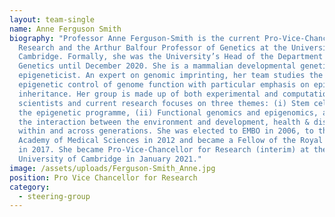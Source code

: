 ```yaml
---
layout: team-single
name: Anne Ferguson Smith
biography: "Professor Anne Ferguson-Smith is the current Pro-Vice-Chancellor for
  Research and the Arthur Balfour Professor of Genetics at the University of
  Cambridge. Formally, she was the University’s Head of the Department of
  Genetics until December 2020. She is a mammalian developmental geneticist and
  epigeneticist. An expert on genomic imprinting, her team studies the
  epigenetic control of genome function with particular emphasis on epigenetic
  inheritance. Her group is made up of both experimental and computational
  scientists and current research focuses on three themes: (i) Stem cells and
  the epigenetic programme, (ii) Functional genomics and epigenomics, and (iii)
  the interaction between the environment and development, health & disease
  within and across generations. She was elected to EMBO in 2006, to the UK
  Academy of Medical Sciences in 2012 and became a Fellow of the Royal Society
  in 2017. She became Pro-Vice-Chancellor for Research (interim) at the
  University of Cambridge in January 2021."
image: /assets/uploads/Ferguson-Smith_Anne.jpg
position: Pro Vice Chancellor for Research
category:
  - steering-group
---
```

